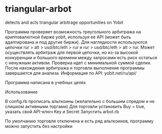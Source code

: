 # triangular-arbot
detects and acts triangular arbitrage opportunities on Yobit

Программа проверяет возможность треугольного арбитража на криптовалютной бирже yobit, используя ее API (может быть адаптирована и под другие биржи). Для наглядности используются цепочки rur > alt > usd/btc/eth > rur и rur > usd/btc/eth > alt > rur. Может осуществлять арбитраж для первой цепочки, но из-за высокой конкуренции и большого времени между запросами есть риск остаться с ненужным активом. Проверка идет с минимальной суммой сделки. После нахождения арбитража и торговли выполнение программы завершается для анализа.
Информация по API: yobit.net/ru/api/

Программа написана в учебных целях

Использование

В config.rb прописать альткоины (желательно с большим спредом и не слишком активными торгами)
Для торговли установить Buy = true, указать свой API-ключ Key и Secret
Запустить arbot.rb

По умолчанию торговля отключена и есть ряд альткоинов, программу можно запустить без настройки
